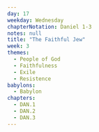 ```yaml
---
day: 17
weekday: Wednesday
chapterNotation: Daniel 1-3
notes: null
title: "The Faithful Jew"
week: 3
themes:
  - People of God
  - Faithfulness
  - Exile
  - Resistence
babylons:
  - Babylon
chapters:
  - DAN.1
  - DAN.2
  - DAN.3
---
```

